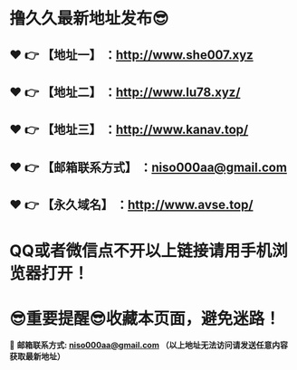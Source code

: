 # 撸久久最新地址发布:sunglasses:
:heart: :point_right: 【地址一】 ：http://www.she007.xyz
------
:heart: :point_right: 【地址二】 ：http://www.lu78.xyz/
------
:heart: :point_right: 【地址三】 ：http://www.kanav.top/
------
:heart: :point_right: 【邮箱联系方式】 ：niso000aa@gmail.com
------
:heart: :point_right: 【永久域名】 ：http://www.avse.top/  
------
# QQ或者微信点不开以上链接请用手机浏览器打开！
# :sunglasses:重要提醒:sunglasses:收藏本页面，避免迷路！
:e-mail: __邮箱联系方式: niso000aa@gmail.com （以上地址无法访问请发送任意内容获取最新地址）__
